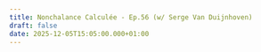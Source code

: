 ```yaml
---
title: Nonchalance Calculée - Ep.56 (w/ Serge Van Duijnhoven)
draft: false
date: 2025-12-05T15:05:00.000+01:00
---
```

